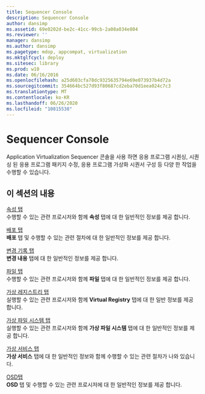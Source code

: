 ```yaml
---
title: Sequencer Console
description: Sequencer Console
author: dansimp
ms.assetid: 69e0202d-be2c-41cc-99cb-2a08a034e804
ms.reviewer: ''
manager: dansimp
ms.author: dansimp
ms.pagetype: mdop, appcompat, virtualization
ms.mktglfcycl: deploy
ms.sitesec: library
ms.prod: w10
ms.date: 06/16/2016
ms.openlocfilehash: a25d603cfa78dc9325635794e69e073937b4d72a
ms.sourcegitcommit: 354664bc527d93f80687cd2eba70d1eea024c7c3
ms.translationtype: MT
ms.contentlocale: ko-KR
ms.lasthandoff: 06/26/2020
ms.locfileid: "10815538"
---
```

# Sequencer Console


Application Virtualization Sequencer 콘솔을 사용 하면 응용 프로그램 시퀀싱, 시퀀싱 된 응용 프로그램 패키지 수정, 응용 프로그램 가상화 시퀀서 구성 등 다양 한 작업을 수행할 수 있습니다.

## 이 섹션의 내용


<a href="" id="properties-tab"></a>[속성 탭](properties-tab-keep.md)  
수행할 수 있는 관련 프로시저와 함께 **속성** 탭에 대 한 일반적인 정보를 제공 합니다.

<a href="" id="deployment-tab"></a>[배포 탭](deployment-tab.md)  
**배포** 탭 및 수행할 수 있는 관련 절차에 대 한 일반적인 정보를 제공 합니다.

<a href="" id="change-history-tab"></a>[변경 기록 탭](change-history-tab-keep.md)  
**변경 내용** 탭에 대 한 일반적인 정보를 제공 합니다.

<a href="" id="files-tab"></a>[파일 탭](files-tab-keep.md)  
수행할 수 있는 관련 프로시저와 함께 **파일** 탭에 대 한 일반적인 정보를 제공 합니다.

<a href="" id="virtual-registry-tab"></a>[가상 레지스트리 탭](virtual-registry-tab-keep.md)  
실행할 수 있는 관련 프로시저와 함께 **Virtual Registry** 탭에 대 한 일반 정보를 제공 합니다.

<a href="" id="virtual-file-system-tab"></a>[가상 파일 시스템 탭](virtual-file-system-tab-keep.md)  
실행할 수 있는 관련 프로시저와 함께 **가상 파일 시스템** 탭에 대 한 일반적인 정보를 제공 합니다.

<a href="" id="virtual-services-tab"></a>[가상 서비스 탭](virtual-services-tab-keep.md)  
**가상 서비스** 탭에 대 한 일반적인 정보와 함께 수행할 수 있는 관련 절차가 나와 있습니다.

<a href="" id="osd-tab"></a>[OSD탭](osd-tab-keep.md)  
**OSD** 탭 및 수행할 수 있는 관련 프로시저에 대 한 일반적인 정보를 제공 합니다.

 

 






